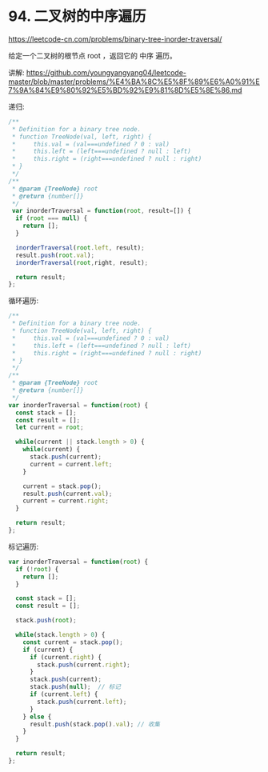 # 94. 二叉树的中序遍历

https://leetcode-cn.com/problems/binary-tree-inorder-traversal/

给定一个二叉树的根节点 root ，返回它的 中序 遍历。


讲解:
https://github.com/youngyangyang04/leetcode-master/blob/master/problems/%E4%BA%8C%E5%8F%89%E6%A0%91%E7%9A%84%E9%80%92%E5%BD%92%E9%81%8D%E5%8E%86.md


递归:
```js
/**
 * Definition for a binary tree node.
 * function TreeNode(val, left, right) {
 *     this.val = (val===undefined ? 0 : val)
 *     this.left = (left===undefined ? null : left)
 *     this.right = (right===undefined ? null : right)
 * }
 */
/**
 * @param {TreeNode} root
 * @return {number[]}
 */
 var inorderTraversal = function(root, result=[]) {
  if (root === null) {
    return [];
  }

  inorderTraversal(root.left, result);
  result.push(root.val);
  inorderTraversal(root,right, result);

  return result;
};
```

循环遍历:
```js
/**
 * Definition for a binary tree node.
 * function TreeNode(val, left, right) {
 *     this.val = (val===undefined ? 0 : val)
 *     this.left = (left===undefined ? null : left)
 *     this.right = (right===undefined ? null : right)
 * }
 */
/**
 * @param {TreeNode} root
 * @return {number[]}
 */
var inorderTraversal = function(root) {
  const stack = [];
  const result = [];
  let current = root;

  while(current || stack.length > 0) {
    while(current) {
      stack.push(current);
      current = current.left;
    }

    current = stack.pop();
    result.push(current.val);
    current = current.right;
  }

  return result;
};
```


标记遍历:
```js
var inorderTraversal = function(root) {
  if (!root) {
    return [];
  }

  const stack = [];
  const result = [];

  stack.push(root);

  while(stack.length > 0) {
    const current = stack.pop();
    if (current) {
      if (current.right) {
        stack.push(current.right);
      }
      stack.push(current);
      stack.push(null);  // 标记
      if (current.left) {
        stack.push(current.left);
      }
    } else {
      result.push(stack.pop().val); // 收集
    }
  }

  return result;
};
```
